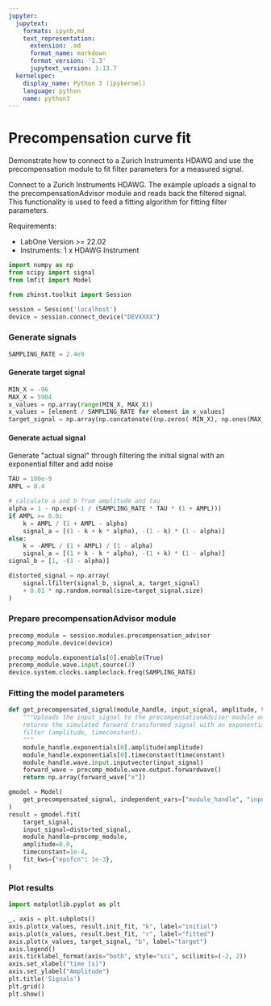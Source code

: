 ```yaml
---
jupyter:
  jupytext:
    formats: ipynb,md
    text_representation:
      extension: .md
      format_name: markdown
      format_version: '1.3'
      jupytext_version: 1.13.7
  kernelspec:
    display_name: Python 3 (ipykernel)
    language: python
    name: python3
---
```


# Precompensation curve fit

Demonstrate how to connect to a Zurich Instruments HDAWG and
use the precompensation module to fit filter parameters for a
measured signal.

Connect to a Zurich Instruments HDAWG. The example uploads a signal to
the precompensationAdvisor module and reads back the filtered signal. This functionality
is used to feed a fitting algorithm for fitting filter parameters.

Requirements:

* LabOne Version >= 22.02
* Instruments:
    1 x HDAWG Instrument

```python
import numpy as np
from scipy import signal
from lmfit import Model

from zhinst.toolkit import Session

session = Session('localhost')
device = session.connect_device("DEVXXXX")
```

### Generate signals

```python
SAMPLING_RATE = 2.4e9
```

#### Generate target signal

```python
MIN_X = -96
MAX_X = 5904
x_values = np.array(range(MIN_X, MAX_X))
x_values = [element / SAMPLING_RATE for element in x_values]
target_signal = np.array(np.concatenate((np.zeros(-MIN_X), np.ones(MAX_X))))
```

#### Generate actual signal

Generate "actual signal" through filtering the initial signal with an exponential filter and add noise

```python
TAU = 100e-9
AMPL = 0.4

# calculate a and b from amplitude and tau
alpha = 1 - np.exp(-1 / (SAMPLING_RATE * TAU * (1 + AMPL)))
if AMPL >= 0.0:
    k = AMPL / (1 + AMPL - alpha)
    signal_a = [(1 - k + k * alpha), -(1 - k) * (1 - alpha)]
else:
    k = -AMPL / (1 + AMPL) / (1 - alpha)
    signal_a = [(1 + k - k * alpha), -(1 + k) * (1 - alpha)]
signal_b = [1, -(1 - alpha)]

distorted_signal = np.array(
    signal.lfilter(signal_b, signal_a, target_signal)
    + 0.01 * np.random.normal(size=target_signal.size)
)
```

### Prepare precompensationAdvisor module

```python
precomp_module = session.modules.precompensation_advisor
precomp_module.device(device)

precomp_module.exponentials[0].enable(True)
precomp_module.wave.input.source(3)
device.system.clocks.sampleclock.freq(SAMPLING_RATE)
```

### Fitting the model parameters

```python
def get_precompensated_signal(module_handle, input_signal, amplitude, timeconstant):
    """Uploads the input_signal to the precompensationAdvisor module and 
    returns the simulated forward transformed signal with an exponential 
    filter (amplitude, timeconstant).
    """
    module_handle.exponentials[0].amplitude(amplitude)
    module_handle.exponentials[0].timeconstant(timeconstant)
    module_handle.wave.input.inputvector(input_signal)
    forward_wave = precomp_module.wave.output.forwardwave()
    return np.array(forward_wave["x"])

gmodel = Model(
    get_precompensated_signal, independent_vars=["module_handle", "input_signal"]
)
result = gmodel.fit(
    target_signal,
    input_signal=distorted_signal,
    module_handle=precomp_module,
    amplitude=0.0,
    timeconstant=1e-4,
    fit_kws={"epsfcn": 1e-3},
)
```

### Plot results

```python
import matplotlib.pyplot as plt

_, axis = plt.subplots()
axis.plot(x_values, result.init_fit, "k", label="initial")
axis.plot(x_values, result.best_fit, "r", label="fitted")
axis.plot(x_values, target_signal, "b", label="target")
axis.legend()
axis.ticklabel_format(axis="both", style="sci", scilimits=(-2, 2))
axis.set_xlabel("time [s]")
axis.set_ylabel("Amplitude")
plt.title('Signals')
plt.grid()
plt.show()
```
